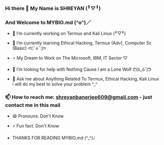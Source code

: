 ### Hi there 👋 My Name is SHREYAN (╹▽╹)
### And Welcome to MYBIO.md (^o^)／

- 🔭 I’m currently working on Termux and Kali Linux (╹▽╹)

- 🌱 I’m currently learning Ethical Hacking, Termux (Adv), Computer Sc (Basic) ᕙ(:˘∧˘:)ᕗ

- ⭐ My Dream to Work on The Microsoft, IBM, IT Sector ♡

- 🤔 I’m looking for help with Nothing Cause I am a Lone Wolf ᕦ(ò_óˇ)ᕤ

- 💬 Ask me about Anything Related To Termux, Ethical Hacking, Kali Linux i will do my best to solve your problem ^_^

### 📫 How to reach me: shreyanbanerjee609@gmail.com - just contact me in this mail

- 😄 Pronouns: Don't Know

- ⚡ Fun fact: Don't Know

- THANKS FOR READING MYBIO.md (^_^)ﾉ
